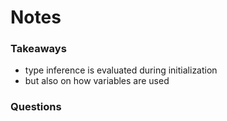 # Notes

### Takeaways
- type inference is evaluated during initialization
- but also on how variables are used

### Questions
